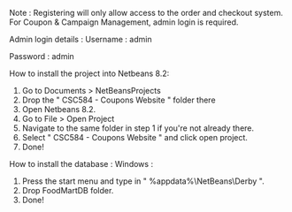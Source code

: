 Note : Registering will only allow access to the order and checkout system. For Coupon & Campaign Management, admin login is required.

Admin login details :
Username : admin

Password : admin


How to install the project into Netbeans 8.2:
1. Go to Documents > NetBeansProjects
2. Drop the " CSC584 - Coupons Website " folder there
3. Open Netbeans 8.2.
4. Go to File > Open Project
5. Navigate to the same folder in step 1 if you're not already there.
6. Select " CSC584 - Coupons Website " and click open project.
7. Done!

How to install the database :
Windows :
1. Press the start menu and type in " %appdata%\NetBeans\Derby ".
2. Drop FoodMartDB folder.
3. Done!
